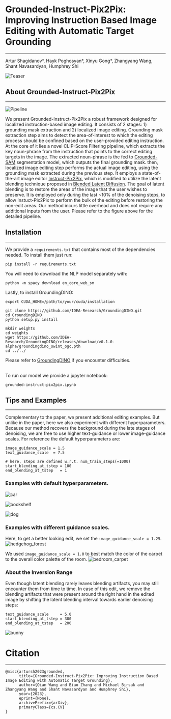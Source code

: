 # Grounded-Instruct-Pix2Pix: Improving Instruction Based Image Editing with Automatic Target Grounding


---
Artur Shagidanov*, Hayk Poghosyan*, Xinyu Gong*, Zhangyang Wang, Shant Navasardyan, Humphrey Shi

![Teaser](./src/teaser.png)

## About Grounded-Instruct-Pix2Pix

---


![Pipeline](./src/pipeline.png)

We present Grounded-Instruct-Pix2Pix a robust framework designed for localized instruction-based image editing.
It consists of 2 stages: 1) grounding mask extraction and 2) localized image editing.
Grounding mask extraction step aims to detect the area-of-interest to which the editing process should be confined based on the user-provided editing instruction.
At the core of it lies a novel CLIP-Score Filtering pipeline, which extracts the key noun-phrase from the instruction that points to the correct editing targets in the image.
The extracted noun-phrase is the fed to [Grounded-SAM](https://github.com/IDEA-Research/GroundingDINO) segmentation model, which outputs the final grounding mask.
then, localized image editing step performs the actual image editing, using the grounding mask extracted during the previous step.
It employs a state-of-the-art image editor [Instruct-Pix2Pix](https://github.com/timothybrooks/instruct-pix2pix), which is modified to utilize the latent blending technique proposed in [Blended Latent Diffusion](https://github.com/omriav/blended-latent-diffusion).
The goal of latent blending is to restore the areas of the image that the user wishes to preserve.
It is employed only during the last ~10% of the denoising steps, to allow Instuct-Pix2Pix to perform the bulk of the editing before restoring the non-edit areas.
Our method incurs little overhead and does not require any additional inputs from the user.
Please refer to the figure above for the detailed pipeline.


## Installation

---

We provide a ```requirements.txt``` that contains most of the dependencies needed. To install them just run:

```
pip install -r requirements.txt
```

You will need to download the NLP model separately with:

```
python -m spacy download en_core_web_sm
```

Lastly, to install GroundingDINO:

```
export CUDA_HOME=/path/to/your/cuda/installation

git clone https://github.com/IDEA-Research/GroundingDINO.git
cd GroundingDINO
python setup.py install

mkdir weights
cd weights
wget https://github.com/IDEA-Research/GroundingDINO/releases/download/v0.1.0-alpha/groundingdino_swint_ogc.pth
cd ../../
```

Please refer to [GroundingDINO](https://github.com/IDEA-Research/GroundingDINO) if you encounter difficulties.

\
To run our model we provide a jupyter notebook:
```
grounded-instruct-pix2pix.ipynb
```


## Tips and Examples

---

Complementary to the paper, we present additional editing examples.
But unlike in the paper, here we also experiment with different hyperparameters.
Because our method recovers the background during the late stages of denoising,
we are free to use higher text-guidance or lower image-guidance scales.
For reference the default hyperparameters are:

```
image_guidance_scale = 1.5
text_guidance_scale  = 7.5

# here, steps are defined w.r.t. num_train_steps(=1000)
start_blending_at_tstep = 100
end_blending_at_tstep   = 1
```


### Examples with default hyperparameters.

![car](./src/car_purple.png)


![bookshelf](./src/living_room_bookshelf.png)


![dog](./src/dog_husky.png)

### Examples with different guidance scales.

Here, to get a better looking edit, we set the ```image_guidance_scale = 1.25```.
![hedgehog_forest](./src/hedgehog_forest.png)


We used ```image_guidance_scale = 1.0``` to best match the color of the carpet to the overall color palette of the room.
![bedroom_carpet](./src/bedroom_carpet.png)

### About the Inversion Range

Even though latent blending rarely leaves blending artifacts, you may still encounter them from time to time.
In case of this edit, we remove the blending artifacts that were present around the right hand in the edited image 
by shifting the latent blending interval towards earlier denoising steps:

```
text_guidance_scale     = 5.0
start_blending_at_tstep = 300
end_blending_at_tstep   = 200
```

![bunny](./src/bunny.png)


# Citation

---
```
@misc{artursh2023grounded,
      title={Grounded-Instruct-Pix2Pix: Improving Instruction Based Image Editing with Automatic Target Grounding}, 
      author={Qian Wang and Biao Zhang and Michael Birsak and Zhangyang Wang and Shant Navasardyan and Humphrey Shi},
      year={2023},
      eprint={None},
      archivePrefix={arXiv},
      primaryClass={cs.CV}
}
```
